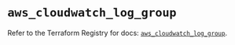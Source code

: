 # `aws_cloudwatch_log_group`

Refer to the Terraform Registry for docs: [`aws_cloudwatch_log_group`](https://registry.terraform.io/providers/hashicorp/aws/6.11.0/docs/resources/cloudwatch_log_group).
